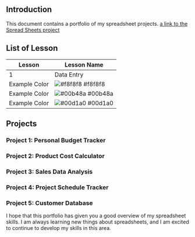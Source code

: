 ## Introduction

This document contains a portfolio of my spreadsheet projects. [a link to the Spread Sheets project](https://docs.google.com/spreadsheets/d/18x9tVa3EsTwL7z52Bd5n6AwMfWFEU72WykQLbim_7pg/edit?pli=1#gid=0)
## List of Lesson

| Lesson             | Lesson Name                                                                |
| ----------------- | ------------------------------------------------------------------ |
|  1 | Data Entry |
| Example Color | ![#f8f8f8](https://via.placeholder.com/10/f8f8f8?text=+) #f8f8f8 |
| Example Color | ![#00b48a](https://via.placeholder.com/10/00b48a?text=+) #00b48a |
| Example Color | ![#00d1a0](https://via.placeholder.com/10/00b48a?text=+) #00d1a0 |

## Projects

### Project 1: Personal Budget Tracker

### Project 2: Product Cost Calculator

### Project 3: Sales Data Analysis

### Project 4: Project Schedule Tracker

### Project 5: Customer Database

I hope that this portfolio has given you a good overview of my spreadsheet skills. I am always learning new things about spreadsheets, and I am excited to continue to develop my skills in this area.
